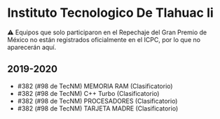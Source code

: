 # Instituto Tecnologico De Tlahuac Ii

:warning: Equipos que solo participaron en el Repechaje del Gran Premio de México no están registrados oficialmente en el ICPC, por lo que no aparecerán aquí.

## 2019-2020

- #382 (#98 de TecNM) MEMORIA RAM (Clasificatorio)
- #382 (#98 de TecNM) C++ Turbo (Clasificatorio)
- #382 (#98 de TecNM) PROCESADORES (Clasificatorio)
- #382 (#98 de TecNM) TARJETA MADRE (Clasificatorio)


